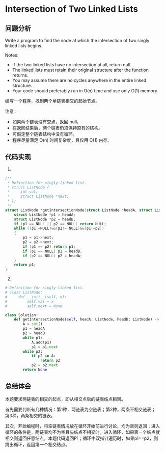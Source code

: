 #  Intersection of Two Linked Lists

## 问题分析

Write a program to find the node at which the intersection of two singly linked lists begins.

Notes:

* If the two linked lists have no intersection at all, return null.
* The linked lists must retain their original structure after the function returns.
* You may assume there are no cycles anywhere in the entire linked structure.
* Your code should preferably run in O(n) time and use only O(1) memory.

编写一个程序，找到两个单链表相交的起始节点。

注意：

* 如果两个链表没有交点，返回 null。
* 在返回结果后，两个链表仍须保持原有的结构。
* 可假定整个链表结构中没有循环。
* 程序尽量满足 O(n) 时间复杂度，且仅用 O(1) 内存。

## 代码实现

1.
``` C
/**
 * Definition for singly-linked list.
 * struct ListNode {
 *     int val;
 *     struct ListNode *next;
 * };
 */
struct ListNode *getIntersectionNode(struct ListNode *headA, struct ListNode *headB) {
    struct ListNode *p1 = headA;
    struct ListNode *p2 = headB;
    if (p1 == NULL || p2 == NULL) return NULL;
    while ((p1!=NULL)&&(p2!= NULL)&&(p1!=p2))
    {
        p1 = p1->next;
        p2 = p2->next;
        if (p1 == p2) return p1;
        if (p1 == NULL) p1 = headB;
        if (p2 == NULL) p2 = headA;
    }
    return p1;
}  
```

2.
```python
# Definition for singly-linked list.
# class ListNode:
#     def __init__(self, x):
#         self.val = x
#         self.next = None

class Solution:
    def getIntersectionNode(self, headA: ListNode, headB: ListNode) -> ListNode:
        A = set()
        p1 = headA
        p2 = headB
        while p1:
            A.add(p1)
            p1 = p1.next
        while p2:
            if p2 in A:
                return p2
            p2 = p2.next
        return None
```

## 总结体会

本题要求两链表的相交的起点，即从相交点后的链表结点相同。

首先需要判断有几种情况：第1种，两链表为空链表；第2种，两条不相交链表；第3种，两条相交的链表。

其次，开始编程时，将空链表情况放在循环开始前进行讨论，均为空则返回；进入循环的条件是，两链表均不为空且头结点不相交时，进入循环，如果第一个结点就相交则返回任意结点，本题代码返回P1；循环中双指针遍历时，如果p1==p2，则跳出循环，返回第一个相交结点。











